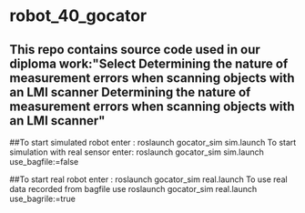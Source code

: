 # robot_40_gocator
## This repo contains source code used in our diploma work:"Select Determining the nature of measurement errors when scanning objects with an LMI scanner Determining the nature of measurement errors when scanning objects with an LMI scanner"
  
##To start simulated robot enter : roslaunch gocator_sim sim.launch 
To start simulation with real sensor enter: roslaunch gocator_sim sim.launch use_bagfile:=false

##To start real robot enter : roslaunch gocator_sim real.launch
To use real data recorded from bagfile use roslaunch gocator_sim real.launch use_bagrile:=true
